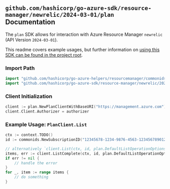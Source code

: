 
## `github.com/hashicorp/go-azure-sdk/resource-manager/newrelic/2024-03-01/plan` Documentation

The `plan` SDK allows for interaction with Azure Resource Manager `newrelic` (API Version `2024-03-01`).

This readme covers example usages, but further information on [using this SDK can be found in the project root](https://github.com/hashicorp/go-azure-sdk/tree/main/docs).

### Import Path

```go
import "github.com/hashicorp/go-azure-helpers/resourcemanager/commonids"
import "github.com/hashicorp/go-azure-sdk/resource-manager/newrelic/2024-03-01/plan"
```


### Client Initialization

```go
client := plan.NewPlanClientWithBaseURI("https://management.azure.com")
client.Client.Authorizer = authorizer
```


### Example Usage: `PlanClient.List`

```go
ctx := context.TODO()
id := commonids.NewSubscriptionID("12345678-1234-9876-4563-123456789012")

// alternatively `client.List(ctx, id, plan.DefaultListOperationOptions())` can be used to do batched pagination
items, err := client.ListComplete(ctx, id, plan.DefaultListOperationOptions())
if err != nil {
	// handle the error
}
for _, item := range items {
	// do something
}
```
